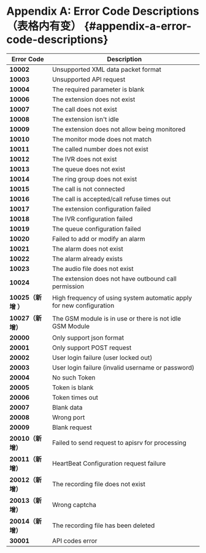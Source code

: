 # Appendix A: Error Code Descriptions （表格内有变） {#appendix-a-error-code-descriptions}

| **Error Code** | **Description** |
| --- | --- |
| **10002** | Unsupported XML data packet format |
| **10003** | Unsupported API request |
| **10004** | The required parameter is blank |
| **10006** | The extension does not exist |
| **10007** | The call does not exist |
| **10008** | The extension isn't idle |
| **10009** | The extension does not allow being monitored |
| **10010** | The monitor mode does not match |
| **10011** | The called number does not exist |
| **10012** | The IVR does not exist |
| **10013** | The queue does not exist |
| **10014** | The ring group does not exist |
| **10015** | The call is not connected |
| **10016** | The call is accepted/call refuse times out |
| **10017** | The extension configuration failed |
| **10018** | The IVR configuration failed |
| **10019** | The queue configuration failed |
| **10020** | Failed to add or modify an alarm |
| **10021** | The alarm does not exist |
| **10022** | The alarm already exists |
| **10023** | The audio file does not exist |
| **10024** | The extension does not have outbound call permission |
| **10025（新增 ）** | High frequency of using system automatic apply for new configuration |
| **10027（新增）** | The GSM module is in use or there is not idle GSM Module |
| **20000** | Only support json format |
| **20001** | Only support POST request |
| **20002** | User login failure \(user locked out\) |
| **20003** | User login failure \(invalid username or password\) |
| **20004** | No such Token |
| **20005** | Token is blank |
| **20006** | Token times out |
| **20007** | Blank data |
| **20008** | Wrong port |
| **20009** | Blank request |
| **20010（新增）** | Failed to send request to apisrv for processing |
| **20011（新增）** | HeartBeat Configuration request failure |
| **20012（新增）** | The recording file does not exist |
| **20013（新增）** | Wrong captcha |
| **20014（新增）** | The recording file has been deleted |
| **30001** | API codes error |




